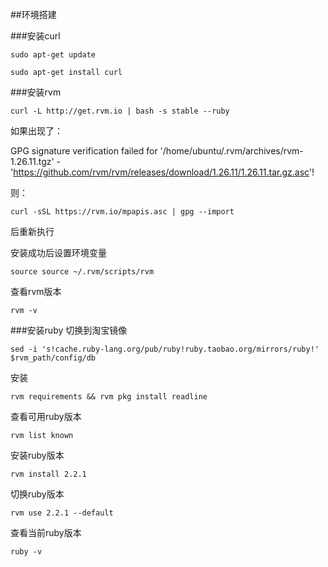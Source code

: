 ##环境搭建

###安装curl

```
sudo apt-get update

sudo apt-get install curl
```

###安装rvm

```
curl -L http://get.rvm.io | bash -s stable --ruby
```

如果出现了：

GPG signature verification failed for '/home/ubuntu/.rvm/archives/rvm-1.26.11.tgz' - 'https://github.com/rvm/rvm/releases/download/1.26.11/1.26.11.tar.gz.asc'!

则：

```
curl -sSL https://rvm.io/mpapis.asc | gpg --import 
```

后重新执行

安装成功后设置环境变量

```
source source ~/.rvm/scripts/rvm
```

查看rvm版本

```
rvm -v
```

###安装ruby
切换到淘宝镜像

```
sed -i 's!cache.ruby-lang.org/pub/ruby!ruby.taobao.org/mirrors/ruby!' $rvm_path/config/db
```

安装

```
rvm requirements && rvm pkg install readline
```

查看可用ruby版本

```
rvm list known
```

安装ruby版本

```
rvm install 2.2.1
```

切换ruby版本

```
rvm use 2.2.1 --default
```

查看当前ruby版本

```
ruby -v
```
